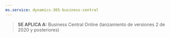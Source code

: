 ```yaml
---
ms.service: dynamics-365-business-central
---
```

> **SE APLICA A:** Business Central Online (lanzamiento de versiones 2 de 2020 y posteriores)